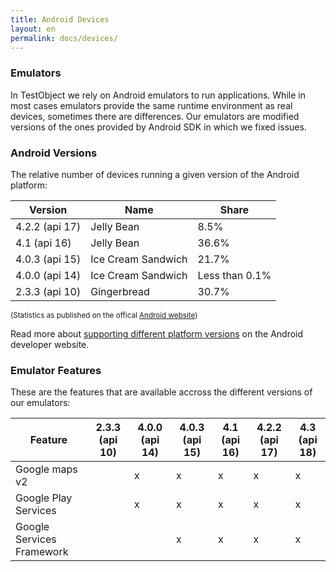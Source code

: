 ```yaml
---
title: Android Devices
layout: en
permalink: docs/devices/
---
```


<h3 id="emulators">Emulators</h3>
In TestObject we rely on Android emulators to run applications. While in most cases emulators provide the same runtime environment as real devices, sometimes there are differences. Our emulators are modified versions of the ones provided by Android SDK in which we fixed issues.  


<h3 id="versions">Android Versions</h3>
The relative number of devices running a given version of the Android platform:

<table class="table device-versions-table">
	<thead>
		<tr>
			<th>Version</th><th>Name</th><th>Share</th>
		</tr>
	</thead>
	<tbody>
		<tr>
			<td>4.2.2 (api 17)</td><td>Jelly Bean</td><td>8.5%</td>
		</tr>
		<tr>
			<td>4.1 (api 16)</td><td>Jelly Bean</td><td>36.6%</td>
		</tr>
		<tr>
			<td>4.0.3 (api 15)</td><td>Ice Cream Sandwich</td><td>21.7%</td>
		</tr>
		<tr>
			<td>4.0.0 (api 14)</td><td>Ice Cream Sandwich</td><td>Less than 0.1%</td>
		</tr>
		<tr>
			<td>2.3.3 (api 10)</td><td>Gingerbread</td><td>30.7%</td>
		</tr>
	</tbody>
</table>

<small>(Statistics as published on the offical <a href="http://developer.android.com/about/dashboards/index.html#Platform" target="_blank" title="Android website">Android website</a>)</small>

Read more about <a href="http://developer.android.com/training/basics/supporting-devices/platforms.html" target="_blank" target="Supporting Different Platform Versions"> supporting different platform versions</a> on the Android developer website. 


<h3 id="features">Emulator Features</h3>
These are the features that are available accross the different versions of our emulators:

<table class="table emulator-table">
	<thead>
		<tr>
			<th>Feature</th><th>2.3.3 (api 10)</th><th>4.0.0 (api 14)</th><th>4.0.3 (api 15)</th><th>4.1 (api 16)</th><th>4.2.2 (api 17)</th><th>4.3 (api 18)</th>
		</tr>
	</thead>
	<tbody>
		<tr>
			<td>Google maps v2</td><td></td><td>x</td><td>x</td><td>x</td><td>x</td><td>x</td>
		</tr>
		<tr>
			<td>Google Play Services</td><td></td><td>x</td><td>x</td><td>x</td><td>x</td><td>x</td>
		</tr>
		<tr>
			<td>Google Services Framework</td><td></td><td></td><td>x</td><td>x</td><td>x</td><td>x</td>
		</tr>
	</tbody>
</table>
